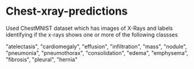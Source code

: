 # Chest-xray-predictions

Used ChestMNIST dataset which has images of X-Rays and labels identifying if the x-rays shows one or more of the following classses

"atelectasis", "cardiomegaly", "effusion", "infiltration", "mass", "nodule", "pneumonia", "pneumothorax", "consolidation", "edema", "emphysema", "fibrosis", "pleural", "hernia"

